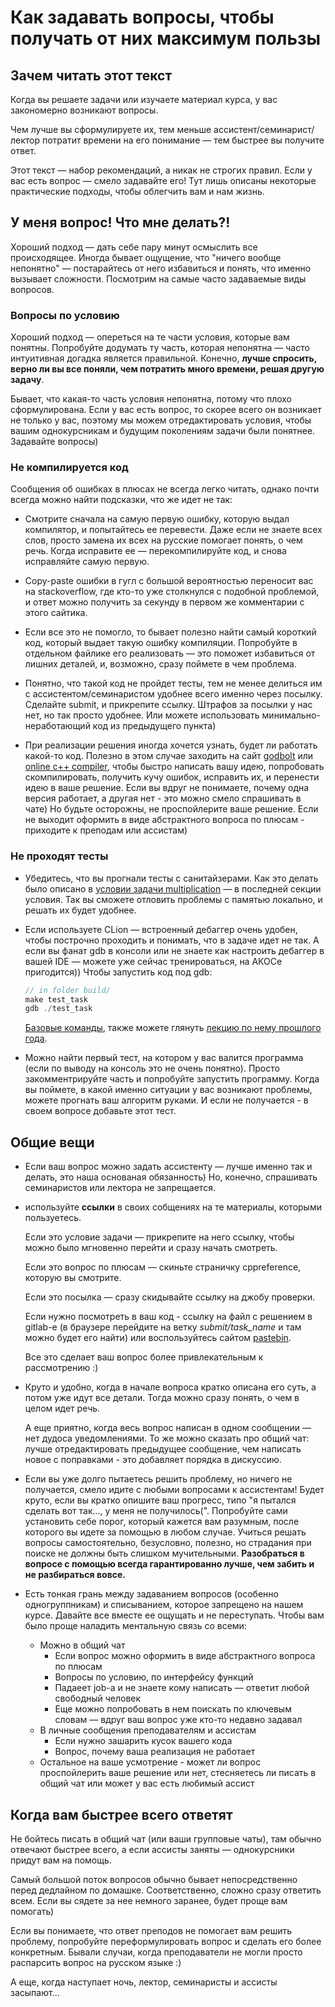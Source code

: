 # Как задавать вопросы, чтобы получать от них максимум пользы

## Зачем читать этот текст 

Когда вы решаете задачи или изучаете материал курса, у вас закономерно возникают вопросы. 

Чем лучше вы сформулируете их, тем меньше ассистент/семинарист/лектор потратит времени на его понимание &mdash; 
тем быстрее вы получите ответ.

Этот текст &mdash;  набор рекомендаций, а никак не строгих правил. Если у вас есть вопрос &mdash; смело задавайте его! Тут лишь описаны некоторые практические подходы, чтобы облегчить вам и нам жизнь. 


## У меня вопрос! Что мне делать?!

Хороший подход &mdash; дать себе пару минут осмыслить все происходящее. Иногда бывает ощущение, что "ничего вообще непонятно" &mdash; постарайтесь от него избавиться и понять, что именно вызывает сложности.  Посмотрим на самые часто задаваемые виды вопросов. 

### Вопросы по условию

Хороший подход &mdash; опереться на те части условия, которые вам понятны. Попробуйте додумать ту часть, которая непонятна &mdash; часто интуитивная догадка является правильной. Конечно, **лучше спросить, верно ли вы все поняли, чем потратить много времени, решая другую задачу**.

Бывает, что какая-то часть условия непонятна, потому что плохо сформулирована. 
Если у вас есть вопрос, то скорее всего он возникает не только у вас, поэтому мы можем отредактировать условия, чтобы вашим однокурсникам и будущим поколениям задачи были понятнее. Задавайте вопросы)

### Не компилируется код 

Сообщения об ошибках в плюсах не всегда легко читать, однако почти всегда можно найти подсказки, что же идет не так:

 - Смотрите сначала на самую первую ошибку, которую выдал компилятор, и попытайтесь ее перевести. 
 Даже если не знаете всех слов, просто замена их всех на русские помогает понять, о чем речь. 
 Когда исправите ее &mdash; перекомпилируйте код, и снова исправляйте самую первую. 

 -  Copy-paste ошибки в гугл с большой вероятностью переносит вас на stackoverflow, где кто-то уже столкнулся с подобной проблемой, и ответ можно получить за секунду в первом же комментарии с этого сайтика. 

 - Если все это не помогло, то бывает полезно найти самый короткий код, который выдает такую ошибку компиляции. 
 Попробуйте в отдельном файлике его реализовать &mdash; это поможет избавиться от лишних деталей, и, возможно, сразу поймете в чем проблема.

 - Понятно, что такой код не пройдет тесты, тем не менее делиться им с ассистентом/семинаристом удобнее всего именно через посылку. Сделайте submit, и прикрепите ссылку. Штрафов за посылки у нас нет, но так просто удобнее. Или можете использовать минимально-неработающий код из предыдущего пункта)

 - При реализации решения иногда хочется узнать, будет ли работать какой-то код. Полезно в этом случае заходить на сайт [godbolt](https://godbolt.org/) или [online c++ compiler](https://www.onlinegdb.com/online_c++_compiler), чтобы быстро написать вашу идею, попробовать скомпилировать, получить кучу ошибок, исправить их, и перенести идею в ваше решение. Если вы вдруг не понимаете, почему одна версия работает, а другая нет - это можно смело спрашивать в чате) Но будьте осторожны, не проспойлерите ваше решение. Если не выходит оформить в виде абстрактного вопроса по плюсам - приходите к преподам или ассистам)


### Не проходят тесты 

 - Убедитесь, что вы прогнали тесты с санитайзерами. Как это делать было описано в [условии задачи multiplication](/tasks/intro/multiplication) &mdash; в последней секции условия. Так вы сможете отловить проблемы с памятью локально, и решать их будет удобнее. 

 - Если используете CLion &mdash; встроенный дебаггер очень удобен, чтобы построчно проходить и понимать, что в задаче идет не так. А если вы фанат gdb в консоли или не знаете как настроить дебаггер в вашей IDE &mdash; можете уже сейчас тренироваться, на АКОСе пригодится)) Чтобы запустить код под gdb:
    ```cpp
    // in folder build/ 
    make test_task
    gdb ./test_task
    ```
    [Базовые команды](https://condor.depaul.edu/glancast/373class/docs/gdb.html), также можете глянуть [лекцию по нему прошлого года](https://www.youtube.com/watch?v=UCSAumkhBV0&list=PLEwK9wdS5g0psb_ZYjskVmPBQfEJfI9ui&index=6).

 - Можно найти первый тест, на котором у вас валится программа (если по выводу на консоль это не очень понятно). Просто закомментрируйте часть и попробуйте запустить программу. Когда вы поймете, в какой именно ситуации у вас возникают проблемы, можете прогнать ваш алгоритм руками. И если не получается - в своем вопросе добавьте этот тест.
## Общие вещи 

- Если ваш вопрос можно задать ассистенту &mdash; лучше именно так и делать, это наша основаная обязанность) Но, конечно, спрашивать семинаристов или лектора не запрещается.

- используйте **ссылки** в своих собщениях на те материалы, которыми пользуетесь.

    Если это условие задачи &mdash; прикрепите на него ссылку, чтобы можно было мгновенно перейти и сразу начать смотреть. 
    
    Если это вопрос по плюсам &mdash; скиньте страничку cppreference, которую вы смотрите. 
    
    Если это посылка &mdash; сразу скидывайте ссылку на джобу проверки.
    
    Если нужно посмотреть в ваш код - ссылку на файл с решением в gitlab-е (в браузере перейдите на ветку _submit/task_name_ и там можно будет его найти) или воспользуйтесь сайтом [pastebin](https://pastebin.com/).

    Все это сделает ваш вопрос более привлекательным к рассмотрению :) 

-  Круто и удобно, когда в начале вопроса кратко описана его суть, а потом уже идут все детали. 
Тогда можно сразу понять, о чем в целом идет речь. 
    
    А еще приятно, когда весь вопрос написан в одном сообщении &mdash; нет дудоса уведомлениями. То же можно сказать про общий чат: лучше отредактировать предыдущее сообщение, чем написать новое с поправками - это добавляет порядка в дискуссию. 

- Если вы уже долго пытаетесь решить проблему, но ничего не получается, смело идите с любыми вопросами к ассистентам! 
Будет круто, если вы кратко опишите ваш прогресс, типо "я пытался сделать вот так..., у меня не получилось(". 
Попробуйте сами установить себе порог, который кажется вам разумным, после которого вы идете за помощью в любом случае. 
Учиться решать вопросы самостоятельно, безусловно, полезно, но страдания при поиске не должны быть слишком мучительными. 
**Разобраться в вопросе с помощью всегда гарантированно лучше, чем забить и не разбираться вовсе.**

- Есть тонкая грань между задаванием вопросов (особенно одногруппникам) и списыванием, которое запрещено на нашем курсе. Давайте все вместе ее ощущать и не переступать. Чтобы вам было проще наладить ментальную связь со всеми:
    - Можно в общий чат
        - Если вопрос можно оформить в виде абстрактного вопроса по плюсам
        - Вопросы по условию, по интерфейсу функций
        - Падаеет job-a и не знаете кому написать &mdash; ответит любой свободный человек
        - Еще можно попробовать в нем поискать по ключевым словам &mdash; вдруг ваш вопрос уже кто-то недавно задавал
    - В личные сообщения преподавателям и ассистам
        - Если нужно зашарить кусок вашего кода
        - Вопрос, почему ваша реализация не работает
    - Остальное на ваше усмотрение - может ли вопрос проспойлерить ваше решение или нет, стесняетесь ли писать в общий чат или может у вас есть любимый ассист

## Когда вам быстрее всего ответят 

Не бойтесь писать в общий чат (или ваши групповые чаты), там обычно отвечают быстрее всего, а если ассисты заняты &mdash; однокурсники придут вам на помощь.

Самый большой поток вопросов обычно бывает непосредственно перед дедлайном по домашке. Соответственно, сложно сразу ответить всем. Если вы сядете за нее немного заранее, будет проще вам помогать)

Если вы понимаете, что ответ преподов не помогает вам решить проблему, попробуйте переформулировать вопроc и сделать его более конкретным. Бывали случаи, когда преподаватели не могли просто распарсить вопрос на русском языке :)

А еще, когда наступает ночь, лектор, семинаристы и ассисты засыпают...
